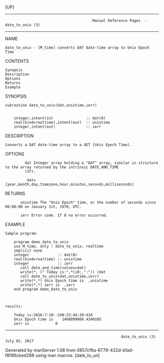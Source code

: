 [UP]

-----------------------------------------------------------------------------------------------------------------------------------
                                            Manual Reference Pages  - date_to_unix (3)
-----------------------------------------------------------------------------------------------------------------------------------
                                                                 
NAME

    date_to_unix - [M_time] converts DAT date-time array to Unix Epoch Time

CONTENTS

    Synopsis
    Description
    Options
    Returns
    Example

SYNOPSIS

    subroutine date_to_unix(dat,unixtime,ierr)


        integer,intent(in)               :: dat(8)
        real(kind=realtime),intent(out)  :: unixtime
        integer,intent(out)              :: ierr



DESCRIPTION

    Converts a DAT date-time array to a UET (Unix Epoch Time).

OPTIONS

             dat Integer array holding a "DAT" array, similar in structure to the array returned by the intrinsic DATE_AND_TIME
             (3f).

              dat=[year,month,day,timezone,hour,minutes,seconds,milliseconds]

RETURNS

           unixtime The "Unix Epoch" time, or the number of seconds since 00:00:00 on January 1st, 1970, UTC.

           ierr Error code. If 0 no error occurred.

EXAMPLE

    Sample program:

        program demo_date_to_unix
        use M_time, only : date_to_unix, realtime
        implicit none
        integer             :: dat(8)
        real(kind=realtime) :: unixtime
        integer             :: ierr
           call date_and_time(values=dat)
           write(*, (" Today is:",*(i0:,":")) )dat
           call date_to_unix(dat,unixtime,ierr)
           write(*,*) Unix Epoch time is  ,unixtime
           write(*,*) ierr is  ,ierr
        end program demo_date_to_unix



    results:

        Today is:2016:7:18:-240:23:44:20:434
        Unix Epoch time is    1468899860.4340105
        ierr is            0

-----------------------------------------------------------------------------------------------------------------------------------

                                                         date_to_unix (3)                                             July 02, 2017

Generated by manServer 1.08 from 0857cf6a-6779-432d-bfad-f8f86cbed288 using man macros.
                                                           [date_to_un]
